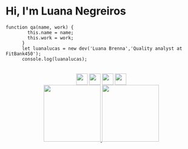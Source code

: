 # Hi, I'm Luana Negreiros 

```
function qa(name, work) {
        this.name = name;
        this.work = work;
      }
      let luanalucas = new dev('Luana Brenna','Quality analyst at FitBank450');
      console.log(luanalucas);
```
  
<div align="center">   
        <div style="display: inline_block"><br>
        <img align="center" height="30em" src="https://cdn.jsdelivr.net/gh/devicons/devicon/icons/python/python-original.svg" />
        <img align="center" height="30em" src="https://cdn.jsdelivr.net/gh/devicons/devicon/icons/csharp/csharp-original.svg" />
        <img align="center" height="30em" src="https://cdn.jsdelivr.net/gh/devicons/devicon/icons/c/c-original.svg" />
        <img align="center" height="30em" src="https://cdn.jsdelivr.net/gh/devicons/devicon/icons/cplusplus/cplusplus-original.svg" />                    
</div>


<div>
        <a href="https://github.com/luanalucas"> 
        <img height="150em" src="https://github-readme-stats.vercel.app/api username=luanalucas&show_icons=true&theme=dark&include_all_commits=true&count_private=true"/>
        <img height="150em" src="https://github-readme-stats.vercel.app/api/top-langs/?username=luanalucas&layout=compact&langs_count=7&theme=dark"/>
   
</div>
        

 
